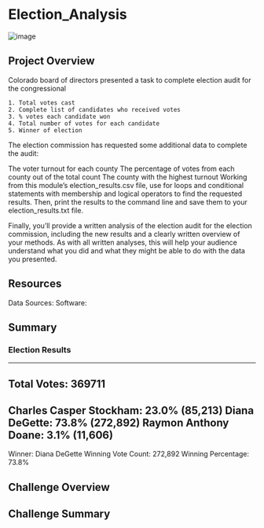 # Election_Analysis
![image](https://user-images.githubusercontent.com/102937320/164949949-755bea8a-c24e-4603-a845-2a090b8cf1d0.png)
## Project Overview
Colorado board of directors presented a task to complete election audit for the congressional 

    1. Total votes cast
    2. Complete list of candidates who received votes    
    3. % votes each candidate won 
    4. Total number of votes for each candidate
    5. Winner of election
  
  The election commission has requested some additional data to complete the audit:

The voter turnout for each county
The percentage of votes from each county out of the total count
The county with the highest turnout
Working from this module’s election_results.csv file, use for loops and conditional statements with membership and logical operators to find the requested results. Then, print the results to the command line and save them to your election_results.txt file.

Finally, you’ll provide a written analysis of the election audit for the election commission, including the new results and a clearly written overview of your methods. As with all written analyses, this will help your audience understand what you did and what they might be able to do with the data you presented.


  
 ## Resources
 Data Sources:
 Software: 
 
 ## Summary
 
 ### Election Results
---
Total Votes: 369711
---
Charles Casper Stockham: 23.0% (85,213)
Diana DeGette: 73.8% (272,892)
Raymon Anthony Doane: 3.1% (11,606)
---
Winner: Diana DeGette
Winning Vote Count: 272,892
Winning Percentage: 73.8%
 
 ## Challenge Overview
 
 ## Challenge Summary 
